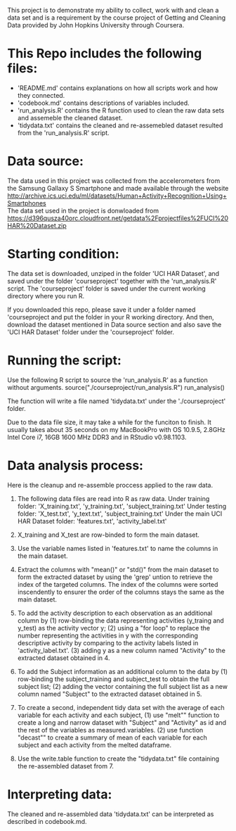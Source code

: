 This project is to demonstrate my ability to collect, work with and clean a data set and is a requirement by the course project of Getting and Cleaning Data provided by John Hopkins University through Coursera.

This Repo includes the following files:
=========================================
- 'README.md' contains explanations on how all scripts work and how they connected. 
- 'codebook.md' contains descriptions of variables included. 
- 'run_analysis.R' contains the R function used to clean the raw data sets and assemeble the cleaned dataset. 
- 'tidydata.txt' contains the cleaned and re-assemebled dataset resulted from the 'run_analysis.R' script.

Data source: 
=========================================
The data used in this project was collected from the accelerometers from the Samsung Gallaxy S Smartphone and made available through the website http://archive.ics.uci.edu/ml/datasets/Human+Activity+Recognition+Using+Smartphones  
The data set used in the project is donwloaded from https://d396qusza40orc.cloudfront.net/getdata%2Fprojectfiles%2FUCI%20HAR%20Dataset.zip 

Starting condition: 
=========================================
The data set is downloaded, unziped in the folder 'UCI HAR Dataset', and saved under the folder 'courseproject' together with the 'run_analysis.R' script. The 'courseproject' folder is saved under the current working directory where you run R. 

If you downloaded this repo, please save it under a folder named 'courseproject and put the folder in your R working directory. And then, download the dataset mentioned in Data source section and also save the 'UCI HAR Dataset' folder under the 'courseproject' folder. 

Running the script: 
=========================================
Use the following R script to source the 'run_analysis.R' as a function without arguments.
        source("./courseproject/run_analysis.R")
        run_analysis()

The function will write a file named 'tidydata.txt' under the './courseproject' folder. 

Due to the data file size, it may take a while for the funciton to finish. It usually takes about 35 seconds on my MacBookPro with OS 10.9.5, 2.8GHz Intel Core i7, 16GB 1600 MHz DDR3 and in RStudio v0.98.1103. 

Data analysis process:
=========================================
Here is the cleanup and re-assemble proccess applied to the raw data. 
1. The following data files are read into R as raw data.
        Under training folder: 'X_training.txt', 'y_training.txt', 'subject_training.txt'
        Under testing folder: 'X_test.txt', 'y_text.txt', 'subject_training.txt'
        Under the main UCI HAR Dataset folder: 'features.txt', 'activity_label.txt'
        
2. X_training and X_test are row-binded to form the main dataset. 

3. Use the variable names listed in 'features.txt' to name the columns in the main dataset. 

4. Extract the columns with "mean()" or "std()" from the main dataset to form the extracted dataset by using the 'grep' untion to retrieve the index of the targeted columns. The index of the columns were sorted inscendently to ensurer the order of the columns stays the same as the main dataset. 

5. To add the activity description to each observation as an additional column by (1) row-binding the data representing activities (y_traing and y_test) as the activity vector y; (2) using a "for loop" to replace the number representing the activities in y with the corresponding descriptive activity by comparing to the activity labels listed in 'activity_label.txt'. (3) adding y as a new column named "Activity" to the extracted dataset obtained in 4. 

6. To add the Subject information as an additional column to the data by (1) row-binding the subject_training and subject_test to obtain the full subject list; (2) adding the vector containing the full subject list as a new column named "Subject" to the extracted dataset obtained in 5. 

7. To create a second, independent tidy data set with the average of each variable for each activity and each subject, (1) use "melt"" function to create a long and narrow dataset with "Subject" and "Activity" as id and the rest of the variables as measured.variables. (2) use function "decast"" to create a summary of mean of each variable for each subject and each activity from the melted dataframe. 

8. Use the write.table function to create the "tidydata.txt" file containing the re-assembled dataset from 7. 

Interpreting data: 
=========================================
The cleaned and re-assembled data 'tidydata.txt' can be interpreted as described in codebook.md. 